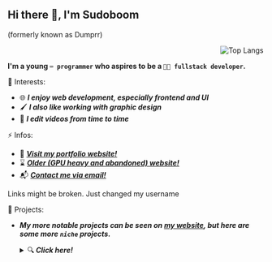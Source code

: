 

## Hi there 👋, I'm Sudoboom
(formerly known as Dumprr)

<img align="right" alt="Top Langs" src='https://github-readme-stats.vercel.app/api/top-langs/?username=sudoboom&layout=donut&theme=tokyonight&hide_border=true' />

 <br>

**I'm a young `⌨️ programmer` who aspires to be a `👨‍💻 fullstack developer`.**

🌱 Interests:
- 🌐 ***I enjoy web development, especially frontend and UI***
- 🖌️ ***I also like working with graphic design***
- 🎥 ***I edit videos from time to time***

⚡ Infos:
- 🧭 ***[Visit my portfolio website! ](https://sudoboom.github.io/nano)***
- ⌛ ***[Older (GPU heavy and abandoned) website! ](https://sudoboom.github.io/)***
- 📬 ***[Contact me via email! ](mailto:duhhhmprr@proton.me)***

Links might be broken. Just changed my username

🧰 Projects:

- ***My more notable projects can be seen on [my website](https://dumprr.github.io/nano), but here are some more `niche` projects.***
  <details>
    <summary>🔍<b><i>  Click here!</b></i></summary><br>

  - [**`TubeOffloader`**](https://github.com/sudoboom/TubeOffloader), a (scuffed) YouTube video downloader made in Python

  - [**`Ex(py)riments`**](https://github.com/sudoboom/Ex-Py-riments), a bunch of little gadgets made in Python 

  - [**`Trudare`**](https://github.com/sudoboon/Trudare), a truth or dare discord bot (unfinished)


  ALSO...

  </details>



